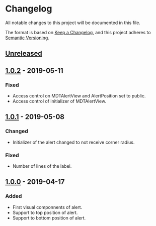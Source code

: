 # Changelog
All notable changes to this project will be documented in this file.

The format is based on [Keep a Changelog](https://keepachangelog.com/en/1.0.0/),
and this project adheres to [Semantic Versioning](https://semver.org/spec/v2.0.0.html).

## [Unreleased]

## [1.0.2] - 2019-05-11
### Fixed
- Access control on MDTAlertView and AlertPosition set to public.
- Access control of initializer of MDTAlertView.

## [1.0.1] - 2019-05-08
### Changed
- Initializer of the alert changed to not receive corner radius.

### Fixed
 - Number of lines of the label.

## [1.0.0] - 2019-04-17
### Added
- First visual componnents of alert.
- Support to top position of alert.
- Support to bottom position of alert.

[Unreleased]: https://github.com/cardoso19/MDTAlert
[1.0.2]: https://github.com/cardoso19/MDTAlert/releases/tag/v1.0.2
[1.0.1]: https://github.com/cardoso19/MDTAlert/releases/tag/v1.0.1
[1.0.0]: https://github.com/cardoso19/MDTAlert/releases/tag/v1.0.0